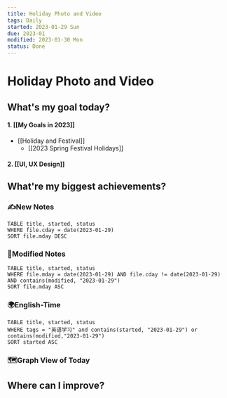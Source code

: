```yaml
---
title: Holiday Photo and Video
tags: Daily
started: 2023-01-29 Sun
due: 2023-01
modified: 2023-01-30 Mon
status: Done
---
```

# Holiday Photo and Video
## What's my goal today?
#### 1. [[My Goals in 2023]]
- [[Holiday and Festival]]
	- [[2023 Spring Festival Holidays]]
#### 2. [[UI, UX Design]]


## What're my biggest achievements?
### ✍️New Notes

```dataview
TABLE title, started, status
WHERE file.cday = date(2023-01-29)
SORT file.mday DESC
```

### 📝Modified Notes

```dataview
TABLE title, started, status
WHERE file.mday = date(2023-01-29) AND file.cday != date(2023-01-29) AND contains(modified, "2023-01-29")
SORT file.mday ASC
```

### 🌍English-Time

```dataview
TABLE title, started, status
WHERE tags = "英语学习" and contains(started, "2023-01-29") or contains(modified,"2023-01-29") 
SORT started ASC
```

### 🗺️Graph View of Today

## Where can I improve?
